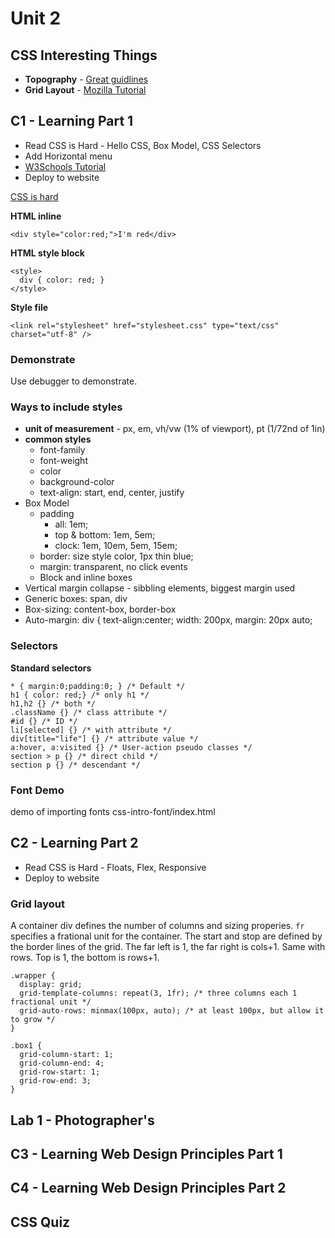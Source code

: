 # Unit 2

## CSS Interesting Things

- **Topography** - [Great guidlines](https://www.internetingishard.com/html-and-css/web-typography/)
- **Grid Layout** - [Mozilla Tutorial](https://developer.mozilla.org/en-US/docs/Web/CSS/CSS_Grid_Layout/Basic_Concepts_of_Grid_Layout)

## C1 - Learning Part 1

- Read CSS is Hard - Hello CSS, Box Model, CSS Selectors
- Add Horizontal menu
- [W3Schools Tutorial](https://www.w3schools.com/css/css_navbar.asp)
- Deploy to website

[CSS is hard](https://www.internetingishard.com/html-and-css/hello-css/)

**HTML inline**

```
<div style="color:red;">I'm red</div>
```

**HTML style block**

```
<style>
  div { color: red; }
</style>
```

**Style file**

```
<link rel="stylesheet" href="stylesheet.css" type="text/css" charset="utf-8" />
```

### Demonstrate

Use debugger to demonstrate.

### Ways to include styles

- **unit of measurement** - px, em, vh/vw (1% of viewport), pt (1/72nd of 1in)
- **common styles**
  - font-family
  - font-weight
  - color
  - background-color
  - text-align: start, end, center, justify
- Box Model
  - padding
    - all: 1em;
    - top & bottom: 1em, 5em;
    - clock: 1em, 10em, 5em, 15em;
  - border: size style color, 1px thin blue;
  - margin: transparent, no click events
  - Block and inline boxes
- Vertical margin collapse - sibbling elements, biggest margin used
- Generic boxes: span, div
- Box-sizing: content-box, border-box
- Auto-margin: div { text-align:center; width: 200px, margin: 20px auto;

### Selectors

**Standard selectors**

```
* { margin:0;padding:0; } /* Default */
h1 { color: red;} /* only h1 */
h1,h2 {} /* both */
.className {} /* class attribute */
#id {} /* ID */
li[selected] {} /* with attribute */
div[title="life"] {} /* attribute value */
a:hover, a:visited {} /* User-action pseudo classes */
section > p {} /* direct child */
section p {} /* descendant */
```

### Font Demo

demo of importing fonts css-intro-font/index.html

## C2 - Learning Part 2

- Read CSS is Hard - Floats, Flex, Responsive
- Deploy to website

### Grid layout

A container div defines the number of columns and sizing properies. `fr` specifies a frational unit for the container. The start and stop are defined by the border lines of the grid. The far left is 1, the far right is cols+1. Same with rows. Top is 1, the bottom is rows+1.

```
.wrapper {
  display: grid;
  grid-template-columns: repeat(3, 1fr); /* three columns each 1 fractional unit */
  grid-auto-rows: minmax(100px, auto); /* at least 100px, but allow it to grow */
}

.box1 {
  grid-column-start: 1;
  grid-column-end: 4;
  grid-row-start: 1;
  grid-row-end: 3;
}
```

## Lab 1 - Photographer's

## C3 - Learning Web Design Principles Part 1

## C4 - Learning Web Design Principles Part 2

## CSS Quiz
